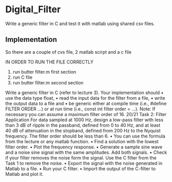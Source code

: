 # Digital_Filter
Write a generic filter in C and test it with matlab using shared csv files. 
## Implementation

So there are a couple of cvs file, 2 matlab scirpt and a c file

IN ORDER TO RUN THE FILE CORRECTLY

 1) run butter filter.m first section
 2) run C file
 3) run butter filter.m second section 

Write a generic filter in C (refer to lecture 3).
Your implementation should
• use the data type float,
• read the input data for the filter from a file,
• write the output data to a file and
• be generic either at
compile time (i.e., #define FILTER ORDER ...) or at
run time (i.e., const int filter order = ...).
Note: If necessary you can assume a maximum filter order of 16.
20/21
Task 2: Filter Application
For data sampled at 1000 Hz, design a low-pass filter with less
than 3 dB of ripple in the passband, defined from 0 to 40 Hz, and
at least 40 dB of attenuation in the stopband, defined from 200 Hz
to the Nyquist frequency. The filter order should be less than 6.
• You can use the formula from the lecture or any matlab function.
• Find a solution with the lowest filter order.
• Plot the frequency response.
• Generate a sample sine wave and a noise sine signal with the same
amplitudes. Add both signals.
• Check if your filter removes the noise form the signal.
Use the C filter from the Task 1 to remove the noise.
• Export the signal with the noise generated in Matlab to a file.
• Run your C filter.
• Import the output of the C-filter to Matlab and plot it.

 
